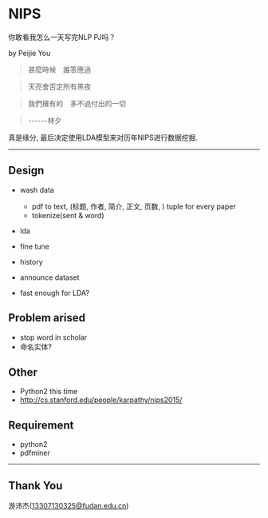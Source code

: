 # NlPS
你敢看我怎么一天写完NLP PJ吗？

by Peijie You

>   甚麼時候　誰答應過
 
>   天亮會否定所有黑夜

>   我們擁有的　多不過付出的一切

>   ------林夕

真是缘分, 最后决定使用LDA模型来对历年NIPS进行数据挖掘.

---

##  Design

-   wash data
    -   pdf to text, (标题, 作者, 简介, 正文, 页数, ) tuple for every paper
    -   tokenize(sent & word)
-   lda
-   fine tune
-   history

-   announce dataset
-   fast enough for LDA?

##  Problem arised

-   stop word in scholar
-   命名实体?

##  Other
-   Python2 this time
-   http://cs.stanford.edu/people/karpathy/nips2015/

##  Requirement
-   python2
-   pdfminer

---

##  Thank You

游沛杰(13307130325@fudan.edu.cn)